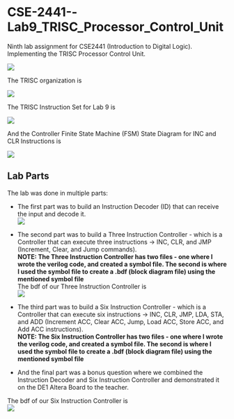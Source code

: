 # CSE-2441--Lab9_TRISC_Processor_Control_Unit
Ninth lab assignment for CSE2441 (Introduction to Digital Logic). Implementing the TRISC Processor Control Unit.  

![](https://github.com/ShameenShetty/CSE-2441--Lab9_TRISC_Processor_Control_Unit/blob/master/Instruction%20Decoder/TRISC%20Controller%20Diagram.png) 

The TRISC organization is  

![](https://github.com/ShameenShetty/CSE-2441--Lab9_TRISC_Processor_Control_Unit/blob/master/TRISC%20Organization.png)  


The TRISC Instruction Set for Lab 9 is  

![](https://github.com/ShameenShetty/CSE-2441--Lab9_TRISC_Processor_Control_Unit/blob/master/TRISC%20Instruction%20Set.png) 


And the Controller Finite State Machine (FSM) State Diagram for INC and CLR Instructions is  

![](https://github.com/ShameenShetty/CSE-2441--Lab9_TRISC_Processor_Control_Unit/blob/master/Controller%20FSM%20State%20Diagram%20for%20INC%20and%20CLR%20Instructions.png)  


## Lab Parts
The lab was done in multiple parts:
* The first part was to build an Instruction Decoder (ID) that can receive the input and decode it.  
![](https://github.com/ShameenShetty/CSE-2441--Lab9_TRISC_Processor_Control_Unit/blob/master/Instruction%20Decoder/Instruction%20Decoder.png)  



* The second part was to build a Three Instruction Controller - which is a Controller that can execute three instructions -> INC, CLR, and JMP (Increment, Clear, and Jump commands).  
**NOTE: The Three Instruction Controller has two files - one where I wrote the verilog code, and created a symbol file. The second is where I used the symbol file to create a .bdf (block diagram file) using the mentioned symbol file**  
The bdf of our Three Instruction Controller is  
![](https://github.com/ShameenShetty/CSE-2441--Lab9_TRISC_Processor_Control_Unit/blob/master/Three%20Instruction%20Controller/ThreeController.png)

* The third part was to build a Six Instruction Controller - which is a Controller that can execute six instructions -> INC, CLR, JMP, LDA, STA, and ADD (Increment ACC, Clear ACC, Jump, Load ACC, Store ACC, and Add ACC instructions).  
**NOTE: The Six Instruction Controller has two files - one where I wrote the verilog code, and created a symbol file. The second is where I used the symbol file to create a .bdf (block diagram file) using the mentioned symbol file**

* And the final part was a bonus question where we combined the Instruction Decoder and Six Instruction Controller and demonstrated it on the DE1 Altera Board to the teacher.  

The bdf of our Six Instruction Controller is  
![](https://github.com/ShameenShetty/CSE-2441--Lab9_TRISC_Processor_Control_Unit/blob/master/Six%20Instruction%20Controller/SixController.png)
